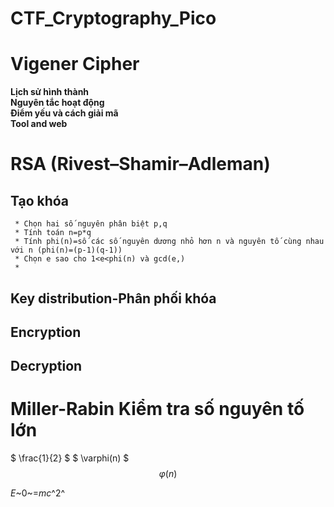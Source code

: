 # CTF_Cryptography_Pico


# Vigener Cipher
  **Lịch sử hình thành**<br>
  **Nguyên tắc hoạt động**<br>
  **Điểm yếu và cách giải mã**<br>
  **Tool and web**
# RSA (Rivest–Shamir–Adleman)
  ## **Tạo khóa** <br>
     * Chọn hai số nguyên phân biệt p,q
     * Tính toán n=p*q
     * Tính phi(n)=số các số nguyên dương nhỏ hơn n và nguyên tố cùng nhau với n (phi(n)=(p-1)(q-1))
     * Chọn e sao cho 1<e<phi(n) và gcd(e,)
     *
 
  ## **Key distribution-Phân phối khóa**<br>
  ## **Encryption**<br>
  ## **Decryption**<br>
  





# Miller-Rabin Kiểm tra số nguyên tố lớn

$ \frac{1}{2} $
$ \varphi(n) $
$$\varphi(n)$$

 *E*~0~=*mc*^2^
